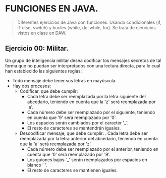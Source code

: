 # FUNCIONES EN JAVA.
> Diferentes ejercicios de Java con funciones. Usando condicionales (if, if-else, switch) y bucles (while, do-while, for). Se trata de ejercicios vistos en clase en DAW.

## Ejercicio 00: Militar.
Un grupo de inteligencia militar desea codificar los mensajes secretos de tal forma que no puedan ser interpretados con una lectura directa, para lo cual han establecido las siguientes reglas:
- Todo mensaje debe tener sus letras en mayúscula.
- Hay dos procesos:
  - Codificar, que debe cumplir:
      - Cada letra debe ser reemplazada por la letra siguiente del abcedario, teniendo en cuenta que la 'z' será reemplazada por 'a'.
      - Cada número debe ser reemplazado por el siguiente, teniendo en cuenta que '9' será reemplazado por '0'.
      - Los espacios serán cambiados por el caracter '_'.
      - El resto de caracteres se mantendrán iguales.
  - Descodificar mensaje, que debe cumplir:
      . Cada letra debe ser reemplazada por la letra anterior del abcedario, teniendo en cuenta que la 'a' será reemplazada por 'z'.
      - Cada número debe ser reemplazado por el anterior, teniendo en cuenta que '0' será reemplazado por '9'.
      - Los guiones bajos '_' serán reemplazados por espacios en blanco ' '.
      - El resto de caracteres se mantienen iguales.
